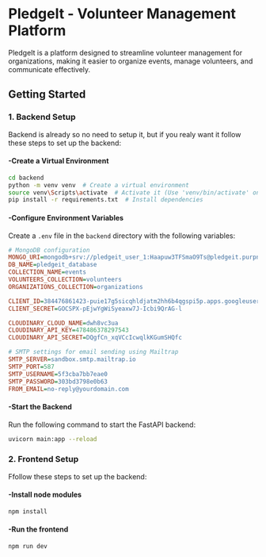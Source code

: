 # PledgeIt - Volunteer Management Platform

PledgeIt is a platform designed to streamline volunteer management for organizations, making it easier to organize events, manage volunteers, and communicate effectively.

## Getting Started

### 1. Backend Setup
Backend is already so no need to setup it, but if you realy want it follow these steps to set up the backend:

#### -Create a Virtual Environment
```sh
cd backend
python -m venv venv  # Create a virtual environment
source venv\Scripts\activate  # Activate it (Use 'venv/bin/activate' on Macs)
pip install -r requirements.txt  # Install dependencies
```

#### -Configure Environment Variables
Create a `.env` file in the `backend` directory with the following variables:

```ini
# MongoDB configuration
MONGO_URI=mongodb+srv://pledgeit_user_1:Haapuw3TFSmaO9Ts@pledgeit.purpn.mongodb.net/?retryWrites=true&w=majority
DB_NAME=pledgeit_database
COLLECTION_NAME=events
VOLUNTEERS_COLLECTION=volunteers
ORGANIZATIONS_COLLECTION=organizations

CLIENT_ID=384476861423-puie17g5sicqhldjatm2hh6b4qgspi5p.apps.googleusercontent.com
CLIENT_SECRET=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

CLOUDINARY_CLOUD_NAME=dwh8vc3ua
CLOUDINARY_API_KEY=478486378297543
CLOUDINARY_API_SECRET=DQgfCn_xqVCcIcwqlkKGumSHQfc

# SMTP settings for email sending using Mailtrap
SMTP_SERVER=sandbox.smtp.mailtrap.io
SMTP_PORT=587
SMTP_USERNAME=5f3cba7bb7eae0
SMTP_PASSWORD=303bd3798e0b63
FROM_EMAIL=no-reply@yourdomain.com
```

#### -Start the Backend
Run the following command to start the FastAPI backend:
```sh
uvicorn main:app --reload
```


### 2. Frontend Setup
Ffollow these steps to set up the backend:

#### -Install node modules
```sh
npm install
```

#### -Run the frontend

```sh
npm run dev
```